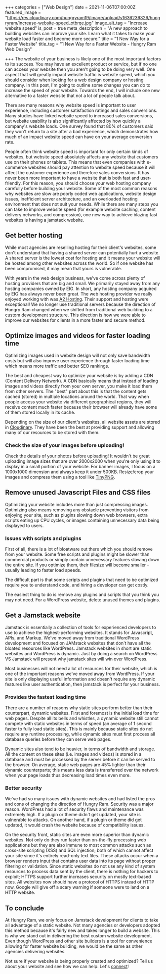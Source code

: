 +++
categories = ["Web Design"]
date = 2021-11-06T07:00:00Z
featured_image = "https://res.cloudinary.com/hungryram19/image/upload/v1636236326/hungryram/increase-website-speed_otbrqe.jpg"
image_alt_tag = "Increase website speed"
is_post = true
meta_description = "A new approach to building websites can improve your site. Learn what it takes to make your website load faster and become more secure."
title = "1 New Way for a Faster Website"
title_tag = "1 New Way for a Faster Website - Hungry Ram Web Design"

+++
The website of your business is likely one of the most important factors to its success. You may have an excellent product or service, but if no one can access your website then you aren't going to be doing very well. One aspect that will greatly impact website traffic is website speed, which you should consider when looking for a web design company or hosting company. In this post, I'm going to outline some changes you can do to increase the speed of your website. Towards the end, I will include one new alternative to a faster website that not a lot of people talk about.

There are many reasons why website speed is important to user experience, including customer satisfaction ratings and sales conversions. Many studies have linked website speed to increased sales conversions, but website usability is also significantly affected by how quickly a company's website loads. One survey found that 80% of customers said they won't return to a site after a bad experience, which demonstrates how much of an impact website speed can have on your average conversion rate.

People often think website speed is important for only certain kinds of websites, but website speed absolutely affects any website that customers use on their phones or tablets. This means that even companies with e-commerce websites should pay attention to website speed because it will affect the customer experience and therefore sales conversions. It has never been more important to have a website that is both fast and user-friendly. For this reason, you should choose your web hosting company carefully before building your website. Some of the most common reasons why websites are slow are poorly coded web applications, website design issues, inefficient server architecture, and an overloaded hosting environment that does not suit your needs. While there are many steps you can take to improve website speed (for example website caching, content delivery networks, and compression), one new way to achieve blazing fast websites is having a jamstack website.

## Get better hosting

While most agencies are reselling hosting for their client's websites, some don't understand that having a shared server can potentially hurt a website. A shared server is the lowest cost for hosting and it means your website will be hosted among other websites across the world. So if one website has been compromised, it may mean that yours is vulnerable.

With years in the web design business, we've come across plenty of hosting providers that are big and small. We primarily stayed away from any hosting companies owned by EIG. In short, any hosting company acquired by EIG has always never been great. The web hosting provider we really enjoyed working with was [A2 Hosting](https://www.a2hosting.com?aid=5ceda4d9b8d61&bid=75dbf1c0). Their support and hosting were exceptional! We no longer use traditional servers because the direction of Hungry Ram changed when we shifted from traditional web building to a custom development structure. This direction is how we were able to improve our websites for clients in a more faster and secure method.

## Optimize images and videos for faster loading time

Optimizing images used in website design will not only save bandwidth costs but will also improve user experience through faster loading time which means more traffic and better SEO rankings.

The best and cheapest way to optimize your website is by adding a CDN (Content Delivery Network). A CDN basically means that instead of loading images and videos directly from your own server, you make it load them from other servers. The "best" part about this is that the content gets cached (stored) in multiple locations around the world. That way when people access your website via different geographical regions, they will receive content much faster because their browser will already have some of them stored locally in its cache.

Depending on the size of our client's websites, all website assets are stored in [Cloudinary](https://cloudinary.com/). They have been the best at providing support and allowing many of our resources to be stored with them.

### Check the size of your images before uploading!

Check the details of your photos before uploading! It wouldn't be great uploading image sizes that are over 2000x2000 when you're only using it to display in a small portion of your website. For banner images, I focus on a 1000x1000 dimension and always keep it under 500KB. Resize/crop your images and compress them using a tool like [TinyPNG](https://tinypng.com/).

## Remove unused Javascript Files and CSS files

Optimizing your website includes more than just compressing images. Optimizing also means removing any obstacle preventing visitors from enjoying your site, such as plugins slowing down web browsers, extra scripts eating up CPU cycles, or images containing unnecessary data being displayed to users.

### Issues with scripts and plugins

First of all, there is a lot of bloatware out there which you should remove from your website. Some free scripts and plugins might be slower than commercial products or simply contain unnecessary features slowing down the entire site. If you optimize them, their filesize will become smaller - usually leading to faster load speeds.

The difficult part is that some scripts and plugins that need to be optimized require you to understand code, and hiring a developer can get costly.

The easiest thing to do is remove any plugins and scripts that you think you may not need. For a WordPress website, delete unused themes and plugins.

## Get a Jamstack website

Jamstack is essentially a collection of tools for experienced developers to use to achieve the highest-performing websites. It stands for Javascript, APIs, and Markup. We've moved away from traditional WordPress development and focused on JAMstack websites that don't have all the bloated resources like WordPress. Jamstack websites in short are static websites and WordPress is dynamic. Just by doing a search on WordPress VS Jamstack will present why jamstack sites will win over WordPress.

Most businesses will not need a lot of resources for their website, which is one of the important reasons we've moved away from WordPress. If your site is only displaying useful information and doesn't require any dynamic features like user authentication, then jamstack is perfect for your business.

### Provides the fastest loading time

There are a number of reasons why static sites perform better than their counterpart, dynamic websites. First and foremost is the initial load time for web pages. Despite all its bells and whistles, a dynamic website still cannot compete with static websites in terms of speed (an average of 1 second faster to fully load static sites). This is mainly because static sites do not require any runtime processing, while dynamic sites must first process all database queries before they can serve web pages.

Dynamic sites also tend to be heavier, in terms of bandwidth and storage. All the content on these sites (i.e. images and videos) is stored in a database and must be processed by the server before it can be served to the browser. On average, static web pages are 45% lighter than their dynamic counterparts; this means less data is transferred over the network when your page loads thus decreasing load times even more.

### Better security

We've had so many issues with dynamic websites and had listed the pros and cons of changing the direction of Hungry Ram. Security was a major reason. WordPress had a lot of security flaws and maintenance was extremely high. If a plugin or theme didn't get updated, your site is vulnerable to attacks. On another hand, if a plugin or theme did get updated, it would crash the website because of compatibility issues.

On the security front, static sites are even more superior than dynamic websites. Not only do they run faster than on-the-fly processing web applications but they are also immune to most common attacks such as cross-site scripting (XSS) and SQL injection; both of which cannot affect your site since it's entirely read-only text files. These attacks occur when a browser renders input that contains user data into its page without proper filtering or validation. Since static websites do not use any kind of system resources to process data sent by the client, there is nothing for hackers to exploit; HTTPS support further increases security on mostly text-based sites. All websites now should have a protocol of HTTPS instead of HTTP now. Google will give off a scary warning if someone were to land on a HTTP website.

## To conclude

At Hungry Ram, we only focus on Jamstack development for clients to take all advantage of a static website. Not many agencies or developers adopted this method because it's fairly new and takes longer to build a website. This is why we stand out in delivering the best custom website development. Even though WordPress and other site builders is a tool for convenience allowing for faster website building, we would be the same as other agencies delivering websites.

Not sure if your website is being properly created and optimized? Tell us about your website and see how we can help. Let's [connect](/contact)!